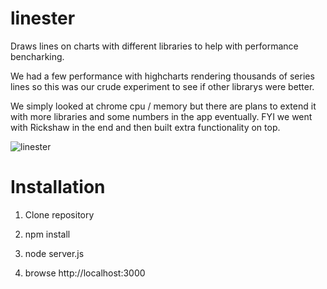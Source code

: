 linester
========

Draws lines on charts with different libraries to help with performance bencharking.

We had a few performance with highcharts rendering thousands of series lines so this was our crude experiment to see if other librarys were better.

We simply looked at chrome cpu / memory but there are plans to extend it with more libraries and some numbers in the app eventually. FYI we went with Rickshaw in the end and then built extra functionality on top.

![linester](https://raw.githubusercontent.com/dataloop/linester/master/linester.png)

Installation
============

1. Clone repository

2. npm install

3. node server.js

4. browse http://localhost:3000
